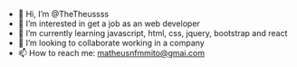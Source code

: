 - 👋 Hi, I’m @TheTheussss
- 👀 I’m interested in get a job as an web developer
- 🌱 I’m currently learning javascript, html, css, jquery, bootstrap and react
- 💞️ I’m looking to collaborate working in a company
- 📫 How to reach me: matheusnfmmito@gmai.com

<!---
TheTheussss/TheTheussss is a ✨ special ✨ repository because its `README.md` (this file) appears on your GitHub profile.
You can click the Preview link to take a look at your changes.
--->
